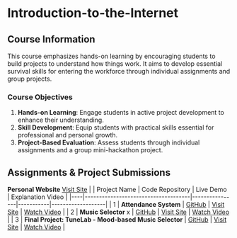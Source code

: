 # Introduction-to-the-Internet

## Course Information  
This course emphasizes hands-on learning by encouraging students to build projects to understand how things work. It aims to develop essential survival skills for entering the workforce through individual assignments and group projects.

### Course Objectives  
1. **Hands-on Learning**: Engage students in active project development to enhance their understanding.  
2. **Skill Development**: Equip students with practical skills essential for professional and personal growth.  
3. **Project-Based Evaluation**: Assess students through individual assignments and a group mini-hackathon project.  

## Assignments & Project Submissions  
 **Personal Website**   [Visit Site](https://kylehung.vercel.app/) 
|    | Project Name                         | Code Repository | Live Demo | Explanation Video |
|----|-------------------------------------|----------------|-----------|-------------------|
| 1  | **Attendance System**               | [GitHub](https://github.com/KyleHung7/sign-in-system) | [Visit Site](https://sign-in-system-project.vercel.app/) | [Watch Video](https://youtu.be/5GGz8jUZU98) |
| 2  | **Music Selector**               x     | [GitHub](https://github.com/KyleHung7/music-selection) | [Visit Site](https://music-selection.vercel.app/) | [Watch Video](https://youtu.be/37n22h_Hks4) |
| 3  | **Final Project: TuneLab - Mood-based Music Selector** | [GitHub](https://github.com/KyleHung7/tunelab) | [Visit Site](https://tunelab.vercel.app/) | [Watch Video](https://www.youtube.com/watch?v=_P_dGulO0_c) |
